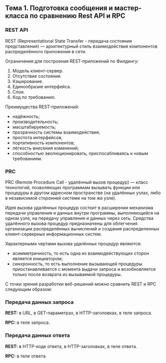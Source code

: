 ## Тема 1. Подготовка сообщения и мастер-класса по сравнению Rest API и RPC

### REST API

REST (Representational State Transfer - передача состояния представления) — архитектурный стиль взаимодействия компонентов распределённого приложения в сети.

Ограничения для построения REST-приложений по Филдингу:

1. Модель клиент-сервер.
2. Отсутствие состояния.
3. Кэширование.
4. Единообразие интерфейса.
5. Слои.
6. Код по требованию.

Преимущества REST-приложений:

* надёжность;
* производительность;
* масштабируемость;
* прозрачность системы взаимодействия;
* простота интерфейсов;
* портативность компонентов;
* лёгкость внесения изменений;
* способностью эволюционировать, приспосабливаясь к новым требованиям.

### PRC

PRC (Remote Procedure Call - удалённый вызов процедур) — класс технологий, позволяющих программам вызывать функции или процедуры в другом адресном пространстве (на удалённых узлах, либо в независимой сторонней системе на том же узле).

Идея вызова удалённых процедур состоит в расширении механизма передачи управления и данных внутри программы, выполняющейся на одном узле, на передачу управления и данных через сеть. Средства удалённого вызова процедур предназначены для облегчения организации распределённых вычислений и создания распределенных клиент-серверных информационных систем.

Характерными чертами вызова удалённых процедур являются:

* асимметричность, то есть одна из взаимодействующих сторон является инициатором;
* синхронность, то есть выполнение вызывающей процедуры приостанавливается с момента выдачи запроса и возобновляется только после возврата из вызываемой процедуры.

С точки зрения разработки веб-решений можно сравнить REST и RPC следующим образом:

### Передача данных запроса

**REST:** в URL, в GET-параметрах, в HTTP-заголовках, в теле запроса.

**RPC:** в теле запроса.

### Передача данных ответа

**REST:** в HTTP-коде ответа, в HTTP-заголовках, в теле ответа.

**RPC:** в теле ответа.

